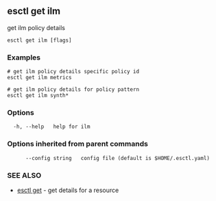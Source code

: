 ## esctl get ilm

get ilm policy details

```
esctl get ilm [flags]
```

### Examples

```
# get ilm policy details specific policy id
esctl get ilm metrics

# get ilm policy details for policy pattern
esctl get ilm synth*

```

### Options

```
  -h, --help   help for ilm
```

### Options inherited from parent commands

```
      --config string   config file (default is $HOME/.esctl.yaml)
```

### SEE ALSO

* [esctl get](esctl_get.md)	 - get details for a resource

